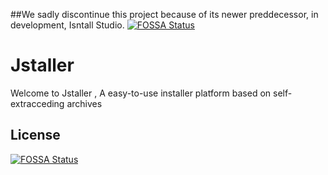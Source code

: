 ##We sadly discontinue this project because of its newer preddecessor, in development, Isntall Studio.
[![FOSSA Status](https://app.fossa.com/api/projects/git%2Bgithub.com%2Fjhi2%2FJstaller.svg?type=shield)](https://app.fossa.com/projects/git%2Bgithub.com%2Fjhi2%2FJstaller?ref=badge_shield)

# Jstaller
Welcome to Jstaller , A easy-to-use installer platform based on self-extracceding archives


## License
[![FOSSA Status](https://app.fossa.com/api/projects/git%2Bgithub.com%2Fjhi2%2FJstaller.svg?type=large)](https://app.fossa.com/projects/git%2Bgithub.com%2Fjhi2%2FJstaller?ref=badge_large)